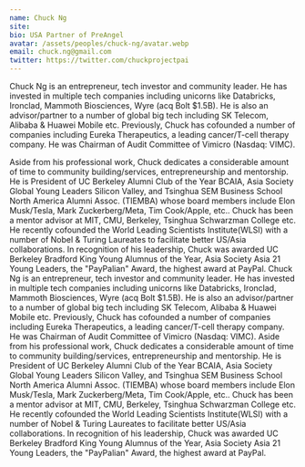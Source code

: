 ```yaml
---
name: Chuck Ng
site: 
bio: USA Partner of PreAngel
avatar: /assets/peoples/chuck-ng/avatar.webp
email: chuck.ng@gmail.com
twitter: https://twitter.com/chuckprojectpai
---
```


Chuck Ng is an entrepreneur, tech investor and community leader. He has invested in multiple tech companies including unicorns like Databricks, Ironclad, Mammoth Biosciences, Wyre (acq Bolt $1.5B). He is also an advisor/partner to a number of global big tech including SK Telecom, Alibaba & Huawei Mobile etc. Previously, Chuck has cofounded a number of companies including Eureka Therapeutics, a leading cancer/T-cell therapy company. He was Chairman of Audit Committee of Vimicro (Nasdaq: VIMC).

Aside from his professional work, Chuck dedicates a considerable amount of time to community building/services, entrepreneurship and mentorship. He is President of UC Berkeley Alumni Club of the Year BCAIA, Asia Society Global Young Leaders Silicon Valley, and Tsinghua SEM Business School North America Alumni Assoc. (TIEMBA) whose board members include Elon Musk/Tesla, Mark Zuckerberg/Meta, Tim Cook/Apple, etc.. Chuck has been a mentor advisor at MIT, CMU, Berkeley, Tsinghua Schwarzman College etc. He recently cofounded the World Leading Scientists Institute(WLSI) with a number of Nobel & Turing Laureates to facilitate better US/Asia collaborations. In recognition of his leadership, Chuck was awarded UC Berkeley Bradford King Young Alumnus of the Year, Asia Society Asia 21 Young Leaders, the "PayPalian" Award, the highest award at PayPal. Chuck Ng is an entrepreneur, tech investor and community leader. He has invested in multiple tech companies including unicorns like Databricks, Ironclad, Mammoth Biosciences, Wyre (acq Bolt $1.5B). He is also an advisor/partner to a number of global big tech including SK Telecom, Alibaba & Huawei Mobile etc. Previously, Chuck has cofounded a number of companies including Eureka Therapeutics, a leading cancer/T-cell therapy company. He was Chairman of Audit Committee of Vimicro (Nasdaq: VIMC). Aside from his professional work, Chuck dedicates a considerable amount of time to community building/services, entrepreneurship and mentorship.  He is President of UC Berkeley Alumni Club of the Year BCAIA, Asia Society Global Young Leaders Silicon Valley, and Tsinghua SEM Business School North America Alumni Assoc. (TIEMBA) whose board members include Elon Musk/Tesla, Mark Zuckerberg/Meta, Tim Cook/Apple, etc.. Chuck has been a mentor advisor at MIT, CMU, Berkeley, Tsinghua Schwarzman College etc. He recently cofounded the World Leading Scientists Institute(WLSI) with a number of Nobel & Turing Laureates to facilitate better US/Asia collaborations. In recognition of his leadership, Chuck was awarded UC Berkeley Bradford King Young Alumnus of the Year, Asia Society Asia 21 Young Leaders, the "PayPalian" Award, the highest award at PayPal.

